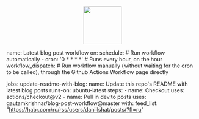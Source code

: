 <div id="header" align="center">
  <img src="https://res.cloudinary.com/teepublic/image/private/s--RX5XjNhT--/t_Preview/b_rgb:191919,c_lpad,f_jpg,h_630,q_90,w_1200/v1540487366/production/designs/1185320_3.jpg" width="100"/>
</div>

name: Latest blog post workflow
on:
  schedule: # Run workflow automatically
    - cron: '0 * * * *' # Runs every hour, on the hour
  workflow_dispatch: # Run workflow manually (without waiting for the cron to be called), through the Github Actions Workflow page directly

jobs:
  update-readme-with-blog:
    name: Update this repo's README with latest blog posts
    runs-on: ubuntu-latest
    steps:
      - name: Checkout
        uses: actions/checkout@v2
      - name: Pull in dev.to posts
        uses: gautamkrishnar/blog-post-workflow@master
        with:
          feed_list: "https://habr.com/ru/rss/users/daniilshat/posts/?fl=ru"
